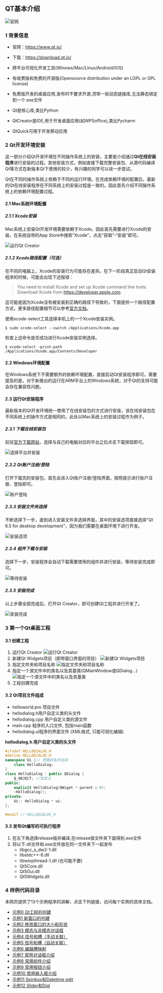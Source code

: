 

## QT基本介绍

<!-- <div  align="center">    
 <img src="image/intro-1.jpg" width = "180" height = "200" align=center />
</div> -->

![官网](image/intro-1.jpg)

### 1 背景信息
- 官网：https://www.qt.io/
- 下载：https://download.qt.io/
- 跨平台可视化开发工具(Winows/Mac/Linux/Android/IOS)

- 有收费版和免费的开源版(Opensource distribution under an LGPL or GPL license)
- 免费版开发的桌面应用,发布时不要求开源,须带一些动态链接库,无法静态绑定到一个.exe文件
- Qt是核心库,类比Python
- QtCreator是IDE,用于开发桌面应用(如WPSoffice),类比Pycharm
- QtQuick可用于开发移动应用

### 2 Qt开发环境安装

这一部分介绍Qt开发环境在不同操作系统上的安装，主要是介绍通过**Qt在线安装程序**进行安装的过程。其他安装方式，例如直接下载完整安装包、从源代码编译Qt等方式在新版本Qt下使用的较少，有兴趣的同学可以进一步尝试。

Qt在不同的操作系统上依赖于不同的运行环境。在完成依赖环境的配置后，最新的Qt在线安装程序在不同系统上的安装过程是一致的。因此首先介绍不同操作系统上的依赖环境配置过程。

#### 2.1 Mac系统环境配置

##### 2.1.1 Xcode安装

Mac系统上安装Qt开发环境需要依赖于Xcode。因此首先需要进行Xcode的安装。在系统自带的App Store中搜索“Xcode”，点击“获取”-“安装”即可。

![运行Qt Creator](image/install-xcode.png)


##### 2.1.2 Xcode路径配置（可选）

在不同的电脑上，Xcode的安装行为可能存在差异。在下一阶段真正启动Qt安装程序的时候，可能会出现下述报错：

> You need to install Xcode and set up Xcode command line tools. Download Xcode from https://developer.apple.com

这可能是因为Xcode没有被安装到正确的路径下导致的，下面提供一个路径配置方式，更多路径配置细节可以参考[官方文档](https://doc.qt.io/qt-6/macos.html
)。

使用xcode-select工具选择本机上的一个Xcode安装实例。
```shell
$ sudo xcode-select --switch /Applications/Xcode.app
```

检查上述命令是否成功进行Xcode安装实例选择。
```shell
$ xcode-select -print-path
/Applications/Xcode.app/Contents/Developer
```

#### 2.2 Windows环境配置

在Windows系统下不需要额外的依赖环境配置，直接启动Qt安装程序即可。需要提及的是，对于新推出的运行在ARM平台上的Windows系统，对于Qt的支持可能会存在兼容性问题。

#### 2.3 运行Qt安装程序

最新版本的Qt开发环境统一使用了在线安装包的方式进行安装，该在线安装包在不同系统上的操作方式是相同的，此处以Mac系统上的安装过程作为例子。

##### 2.3.1 下载在线安装包

前往[官方下载网站](https://www.qt.io/download-qt-installer-oss)，选择与自己的电脑对应的平台之后点击下载按钮即可。

![选择平台并安装](image/install-platform.png)

##### 2.3.2 Qt账户注册/登陆

打开下载完的安装包，首先会进入Qt账户注册/登陆界面，按照提示进行账户注册、登陆即可。

![账户登陆](image/install-login.png)

##### 2.3.3 安装文件夹选择

不断选择下一步，直到进入安装文件夹选择界面，其中的安装选项直接选择"Qt 6.5 for desktop development"，因为我们需要在桌面环境下进行开发。

![安装选项](image/install-select.png)


##### 2.3.4 组件下载与安装

选择下一步，安装程序会自动下载需要使用的组件并进行安装，等待安装完成即可。

![等待安装](image/install-wait.png)

##### 2.3.5 安装完成

以上步骤全部完成后，打开Qt Creator，即可创建Qt工程并进行开发了。

![安装完成](image/install-result.png)


### 3 第一个Qt桌面工程

#### 3.1 创建工程
1. 运行Qt Creator
![运行Qt Creator](image/intro-3.png)
2. 新建Qt Widgets项目（即带窗口界面的项目）
![新建Qt Widgets项目](image/intro-4.png)
3. 指定文件夹和项目名称
![指定文件夹和项目名称](image/intro-5.png)
4. 指定一个源文件中的类名以及其基类(QMainWindow或QDialog...)
![指定一个源文件中的类名以及其基类](image/intro-6.png)
5. 工程创建完成



#### 3.2 Qt项目文件组成

- helloworld.pro 项目文件
- hellodialog.h用户自定义类的头文件
- hellodialog.cpp 用户自定义类的源文件
- main.cpp 程序的入口文件, 包括main函数
- hellodialog.ui程序的界面文件 (XML格式, 只能可视化编辑)

**hellodialog.h 用户自定义类的头文件**
```c++
#ifndef HELLODIALOG_H
#define HELLODIALOG_H
namespace Ui {// 界面的名字空间
    class HelloDialog;
}
class HelloDialog : public QDialog {
    Q_OBJECT; //宏定义
public:
    explicit HelloDialog(QWiget * parent = 0);
    ~HelloDialog();
private:
    Ui:: HelloDialog * ui;
};

#endif // HELLODIALOG_H
```

#### 3.3 发布Qt编写的可执行程序

1. 在左下角选择release版并编译,在release版文件夹下面得到.exe文件
2. 将以下.dll文件和.exe文件放在同一文件夹下一起发布
    - libgcc_s_dw2-1.dll
    - libstdc++-6.dll
    - libwinpthread-1.dll (也可能不要)
    - Qt5Core.dll
    - Qt5Gui.dll
    - Qt5Widgets.dll


### 4 样例代码目录

本网页提供了13个示例程序的讲解，点击下列链接，访问每个实例的具体文档。

- [示例0 Qt工程的创建](https://pkupop.github.io/QT-page/sample0)
- [示例1 新窗口的创建](https://pkupop.github.io/QT-page/sample1)
- [示例2 修改窗口的大小和形状](https://pkupop.github.io/QT-page/sample2)
- [示例3 模态与非模态对话框](https://pkupop.github.io/QT-page/sample3)
- [示例4 信号和槽（手动关联）](https://pkupop.github.io/QT-page/sample4)
- [示例5 信号和槽（自动关联）](https://pkupop.github.io/QT-page/sample5)
- [示例6 编辑槽映射](https://pkupop.github.io/QT-page/sample6)
- [示例7 常用对话框介绍](https://pkupop.github.io/QT-page/sample7)
- [示例8 常用组件介绍](https://pkupop.github.io/QT-page/sample8)
- [示例9 常用按钮介绍](https://pkupop.github.io/QT-page/sample9)
- [示例10 常用输入框介绍](https://pkupop.github.io/QT-page/sample10)
- [示例11 Spinbox和Datetime edit](https://pkupop.github.io/QT-page/sample11)
- [示例12 Slider和Dial](https://pkupop.github.io/QT-page/sample12)